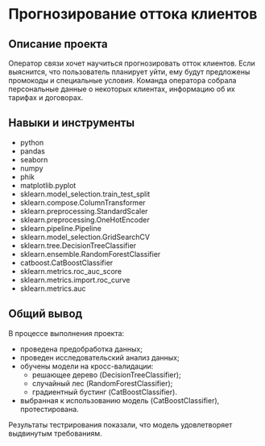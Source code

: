 # Прогнозирование оттока клиентов

## Описание проекта

Оператор связи хочет научиться прогнозировать отток клиентов. Если выяснится, что пользователь планирует уйти, ему будут предложены промокоды и специальные условия. Команда оператора собрала персональные данные о некоторых клиентах, информацию об их тарифах и договорах.

## Навыки и инструменты

- python
- pandas
- seaborn
- numpy
- phik
- matplotlib.pyplot
- sklearn.model_selection.train_test_split
- sklearn.compose.ColumnTransformer
- sklearn.preprocessing.StandardScaler
- sklearn.preprocessing.OneHotEncoder
- sklearn.pipeline.Pipeline
- sklearn.model_selection.GridSearchCV
- sklearn.tree.DecisionTreeClassifier
- sklearn.ensemble.RandomForestClassifier
- catboost.CatBoostClassifier
- sklearn.metrics.roc_auc_score
- sklearn.metrics.import.roc_curve
- sklearn.metrics.auc


## Общий вывод

В процессе выполнения проекта: 
 - проведена предобработка данных;
 - проведен исследовательский анализ данных;
 - обучены модели на кросс-валидации:
   - решающее дерево (DecisionTreeClassifier);
   - случайный лес (RandomForestClassifier);
   - градиентный бустинг (CatBoostClassifier).
 - выбранная к использованию модель (CatBoostClassifier), протестирована.
 
 Результаты тестрирования показали, что модель удовлетворяет выдвинутым требованиям.
